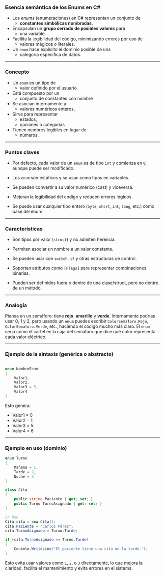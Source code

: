 ### Esencia semántica de los Enums en C#

+ Los _enums_ (enumeraciones) en C# representan un conjunto de 
	+ **constantes simbólicas nombradas**. 
+ Encapsulan un **grupo cerrado de posibles valores** para 
	+ una variable.
+ Facilita la legibilidad del código, minimizando errores por uso de 
	+ valores mágicos o literales. 
+ Un `enum` hace explícito el dominio posible de una
	+  categoría específica de datos.

---

### Concepto

+ Un `enum` es un tipo de 
	+ valor definido por el usuario 
+ Está compuesto por un 
	+ conjunto de constantes con nombre 
+  Se asocian internamente a 
	+ valores numéricos enteros. 
+ Sirve para representar 
	+ estados, 
	+ opciones  o categorías 
+  Tienen nombres legibles en lugar de 
	+ números.

---

### Puntos claves

- Por defecto, cada valor de un `enum` es de tipo `int` y comienza en `0`, aunque puede ser modificado.
    
- Los `enum` son estáticos y se usan como tipos en variables.
    
- Se pueden convertir a su valor numérico (cast) y viceversa.
    
- Mejoran la legibilidad del código y reducen errores lógicos.
    
- Se puede usar cualquier tipo entero (`byte`, `short`, `int`, `long`, etc.) como base del enum.
    

---

### Características

- Son tipos por valor (`struct`) y no admiten herencia.
    
- Permiten asociar un nombre a un valor constante.
    
- Se pueden usar con `switch`, `if` y otras estructuras de control.
    
- Soportan atributos como `[Flags]` para representar combinaciones binarias.
    
- Pueden ser definidos fuera o dentro de una clase/struct, pero no dentro de un método.
    

---

### Analogía

Piensa en un semáforo: tiene **rojo**, **amarillo** y **verde**. Internamente podrías usar 0, 1 y 2, pero usando un `enum` puedes escribir `ColorSemaforo.Rojo`, `ColorSemaforo.Verde`, etc., haciendo el código mucho más claro. El `enum` sería como el cartel en la caja del semáforo que dice qué color representa cada valor eléctrico.

---
### Ejemplo de la sintaxis (genérica o abstracto)

```c#

enum NombreEnum
{
    Valor1,
    Valor2,
    Valor3 = 5,
    Valor4
}
```

Esto genera:
- Valor1 = 0
- Valor2 = 1
- Valor3 = 5
- Valor4 = 6

---

### Ejemplo en uso (dominio)
```c#
enum Turno
{
    Mañana = 1,
    Tarde = 2,
    Noche = 3
}

class Cita
{
    public string Paciente { get; set; }
    public Turno TurnoAsignado { get; set; }
}

// Uso
Cita cita = new Cita();
cita.Paciente = "Carlos Pérez";
cita.TurnoAsignado = Turno.Tarde;

if (cita.TurnoAsignado == Turno.Tarde)
{
    Console.WriteLine("El paciente tiene una cita en la tarde.");
}

```

Esto evita usar valores como `1`, `2`, o `3` directamente, lo que mejora la claridad, facilita el mantenimiento y evita errores en el sistema.